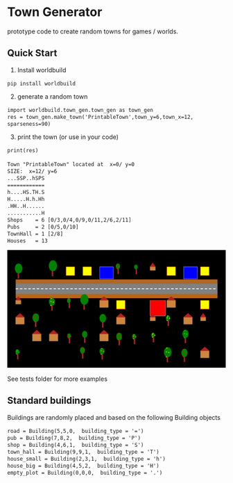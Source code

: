 # Town Generator

prototype code to create random towns for games / worlds.

## Quick Start

1. Install worldbuild

```
pip install worldbuild
```

2. generate a random town 

```
import worldbuild.town_gen.town_gen as town_gen
res = town_gen.make_town('PrintableTown',town_y=6,town_x=12, sparseness=90)

```

3. print the town (or use in your code)

```
print(res)

Town "PrintableTown" located at  x=0/ y=0
SIZE:  x=12/ y=6
...SSP..hSPS
============
h....HS.TH.S
H.....H.h.Hh
.HH..H......
...........H
Shops    = 6 [0/3,0/4,0/9,0/11,2/6,2/11]
Pubs     = 2 [0/5,0/10]
TownHall = 1 [2/8]
Houses   = 13

```

![2D Rendered image of generated town](https://github.com/acutesoftware/worldbuild/blob/master/tests/town_gen_test_result.png)

See tests folder for more examples


## Standard buildings
Buildings are randomly placed and based on the following Building objects

```
road = Building(5,5,0,  building_type = '=')
pub = Building(7,8,2,  building_type = 'P')
shop = Building(4,6,1,  building_type = 'S')
town_hall = Building(9,9,1,  building_type = 'T')
house_small = Building(2,3,1,  building_type = 'h')
house_big = Building(4,5,2,  building_type = 'H')
empty_plot = Building(0,0,0,  building_type = '.')
```

